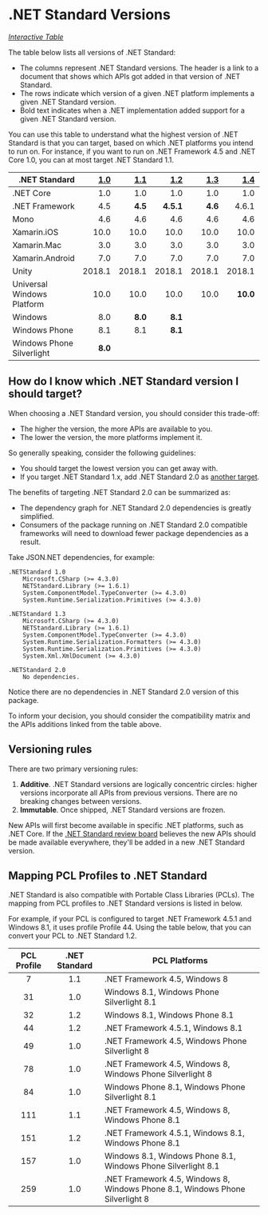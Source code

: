 # .NET Standard Versions

*[Interactive Table](http://immo.landwerth.net/netstandard-versions/#)*

The table below lists all versions of .NET Standard:

* The columns represent .NET Standard versions. The header is a link to a
  document that shows which APIs got added in that version of .NET Standard.
* The rows indicate which version of a given .NET platform implements a given
  .NET Standard version.
* Bold text indicates when a .NET implementation added support for a given .NET
  Standard version.

You can use this table to understand what the highest version of .NET Standard
is that you can target, based on which .NET platforms you intend to run on. For
instance, if you want to run on .NET Framework 4.5 and .NET Core 1.0, you can at
most target .NET Standard 1.1.

|<div align="right">.NET Standard</div>|   [1.0] |   [1.1] |   [1.2] |   [1.3] |   [1.4] |        [1.5] |        [1.6] |        [2.0] |
|:-------------------------------------|--------:|--------:|--------:|--------:|--------:|-------------:|-------------:|-------------:|
|.NET Core                             |    1.0  |    1.0  |  1.0    |    1.0  |    1.0  |   1.0        | **1.0**      | **2.0**      |
|.NET Framework                        |    4.5  |  **4.5**|**4.5.1**|  **4.6**|    4.6.1|   4.6.1      |   4.6.1      | **4.6.1**    |
|Mono                                  |    4.6  |    4.6  |  4.6    |    4.6  |    4.6  |   4.6        | **4.6**      | **5.4**      |
|Xamarin.iOS                           |   10.0  |   10.0  | 10.0    |   10.0  |   10.0  |  10.0        |**10.0**      |**10.14**     |
|Xamarin.Mac                           |    3.0  |    3.0  |  3.0    |    3.0  |    3.0  |   3.0        | **3.0**      | **3.8**      |
|Xamarin.Android                       |    7.0  |    7.0  |  7.0    |    7.0  |    7.0  |   7.0        | **7.0**      | **8.0**      |
|Unity                                 | 2018.1  |  2018.1 |  2018.1 |  2018.1 |  2018.1 |       2018.1 | 2018.1       |**2018.1**    |
|Universal Windows Platform            |   10.0  |   10.0  | 10.0    |   10.0  | **10.0**|  10.0.16299  |  10.0.16299  |**10.0.16299**|
|Windows                               |    8.0  |  **8.0**|**8.1**  |         |         |              |              |              |
|Windows Phone                         |    8.1  |    8.1  |**8.1**  |         |         |              |              |              |
|Windows Phone Silverlight             |  **8.0**|         |         |         |         |              |              |              |

[1.0]: versions/netstandard1.0.md
[1.1]: versions/netstandard1.1.md
[1.2]: versions/netstandard1.2.md
[1.3]: versions/netstandard1.3.md
[1.4]: versions/netstandard1.4.md
[1.5]: versions/netstandard1.5.md
[1.6]: versions/netstandard1.6.md
[2.0]: versions/netstandard2.0.md

## How do I know which .NET Standard version I should target?

When choosing a .NET Standard version, you should consider this trade-off:

* The higher the version, the more APIs are available to you.
* The lower the version, the more platforms implement it.

So generally speaking, consider the following guidelines:

* You should target the lowest version you can get away with.
* If you target .NET Standard 1.x, add .NET Standard 2.0 as [another target][multi-target].

The benefits of targeting .NET Standard 2.0 can be summarized as:

* The dependency graph for .NET Standard 2.0 dependencies is greatly simplified.
* Consumers of the package running on .NET Standard 2.0 compatible frameworks
  will need to download fewer package dependencies as a result.

Take JSON.NET dependencies, for example:

    .NETStandard 1.0
        Microsoft.CSharp (>= 4.3.0)
        NETStandard.Library (>= 1.6.1)
        System.ComponentModel.TypeConverter (>= 4.3.0)
        System.Runtime.Serialization.Primitives (>= 4.3.0)

    .NETStandard 1.3
        Microsoft.CSharp (>= 4.3.0)
        NETStandard.Library (>= 1.6.1)
        System.ComponentModel.TypeConverter (>= 4.3.0)
        System.Runtime.Serialization.Formatters (>= 4.3.0)
        System.Runtime.Serialization.Primitives (>= 4.3.0)
        System.Xml.XmlDocument (>= 4.3.0)

    .NETStandard 2.0
        No dependencies.

Notice there are no dependencies in .NET Standard 2.0 version of this package.

To inform your decision, you should consider the compatibility matrix and the
APIs additions linked from the table above.

[multi-target]: https://docs.microsoft.com/en-us/dotnet/standard/frameworks#how-to-specify-target-frameworks

## Versioning rules

There are two primary versioning rules:

1. **Additive**. .NET Standard versions are logically concentric circles: higher
   versions incorporate all APIs from previous versions. There are no breaking
   changes between versions.
2. **Immutable**. Once shipped, .NET Standard versions are frozen.

New APIs will first become available in specific .NET platforms, such as .NET
Core. If the [.NET Standard review board][netstandard-board] believes the new
APIs should be made available everywhere, they'll be added in a new .NET
Standard version.

[netstandard-board]: governance/README.md#review-board

## Mapping PCL Profiles to .NET Standard

.NET Standard is also compatible with Portable Class Libraries (PCLs). The
mapping from PCL profiles to .NET Standard versions is listed in below.

For example, if your PCL is configured to target .NET Framework 4.5.1 and
Windows 8.1, it uses profile Profile 44. Using the table below, that you can
convert your PCL to .NET Standard 1.2.

| PCL Profile | .NET Standard | PCL Platforms
|:-----------:|:-------------:|------------------------------------------------------------------------------
| 7           | 1.1           | .NET Framework 4.5, Windows 8
| 31          | 1.0           | Windows 8.1, Windows Phone Silverlight 8.1
| 32          | 1.2           | Windows 8.1, Windows Phone 8.1
| 44          | 1.2           | .NET Framework 4.5.1, Windows 8.1
| 49          | 1.0           | .NET Framework 4.5, Windows Phone Silverlight 8
| 78          | 1.0           | .NET Framework 4.5, Windows 8, Windows Phone Silverlight 8
| 84          | 1.0           | Windows Phone 8.1, Windows Phone Silverlight 8.1
| 111         | 1.1           | .NET Framework 4.5, Windows 8, Windows Phone 8.1
| 151         | 1.2           | .NET Framework 4.5.1, Windows 8.1, Windows Phone 8.1
| 157         | 1.0           | Windows 8.1, Windows Phone 8.1, Windows Phone Silverlight 8.1
| 259         | 1.0           | .NET Framework 4.5, Windows 8, Windows Phone 8.1, Windows Phone Silverlight 8
